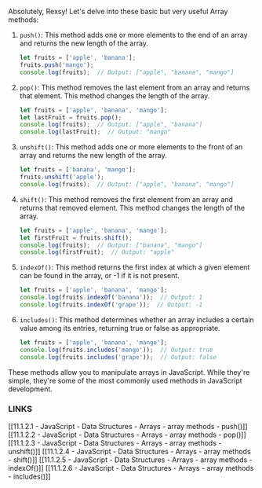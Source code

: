 Absolutely, Rexsy! Let's delve into these basic but very useful Array methods:

1. `push()`: This method adds one or more elements to the end of an array and returns the new length of the array.

   ```javascript
   let fruits = ['apple', 'banana'];
   fruits.push('mango');
   console.log(fruits);  // Output: ["apple", "banana", "mango"]
   ```

2. `pop()`: This method removes the last element from an array and returns that element. This method changes the length of the array.

   ```javascript
   let fruits = ['apple', 'banana', 'mango'];
   let lastFruit = fruits.pop();
   console.log(fruits);  // Output: ["apple", "banana"]
   console.log(lastFruit);  // Output: "mango"
   ```

3. `unshift()`: This method adds one or more elements to the front of an array and returns the new length of the array.

   ```javascript
   let fruits = ['banana', 'mango'];
   fruits.unshift('apple');
   console.log(fruits);  // Output: ["apple", "banana", "mango"]
   ```

4. `shift()`: This method removes the first element from an array and returns that removed element. This method changes the length of the array.

   ```javascript
   let fruits = ['apple', 'banana', 'mango'];
   let firstFruit = fruits.shift();
   console.log(fruits);  // Output: ["banana", "mango"]
   console.log(firstFruit);  // Output: "apple"
   ```

5. `indexOf()`: This method returns the first index at which a given element can be found in the array, or -1 if it is not present.

   ```javascript
   let fruits = ['apple', 'banana', 'mango'];
   console.log(fruits.indexOf('banana'));  // Output: 1
   console.log(fruits.indexOf('grape'));  // Output: -1
   ```

6. `includes()`: This method determines whether an array includes a certain value among its entries, returning true or false as appropriate.

   ```javascript
   let fruits = ['apple', 'banana', 'mango'];
   console.log(fruits.includes('mango'));  // Output: true
   console.log(fruits.includes('grape'));  // Output: false
   ```

These methods allow you to manipulate arrays in JavaScript. While they're simple, they're some of the most commonly used methods in JavaScript development.

### **LINKS**
[[11.1.2.1 - JavaScript - Data Structures - Arrays - array methods - push()]]
[[11.1.2.2 - JavaScript - Data Structures - Arrays - array methods - pop()]]
[[11.1.2.3 - JavaScript - Data Structures - Arrays - array methods - unshift()]]
[[11.1.2.4 - JavaScript - Data Structures - Arrays - array methods - shift()]]
[[11.1.2.5 - JavaScript - Data Structures - Arrays - array methods - indexOf()]]
[[11.1.2.6 - JavaScript - Data Structures - Arrays - array methods - includes()]]
